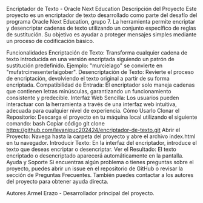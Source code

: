 Encriptador de Texto - Oracle Next Education
Descripción del Proyecto
Este proyecto es un encriptador de texto desarrollado como parte del desafío del programa Oracle Next Education, grupo 7. La herramienta permite encriptar y desencriptar cadenas de texto utilizando un conjunto específico de reglas de sustitución. Su objetivo es ayudar a proteger mensajes simples mediante un proceso de codificación básico.

Funcionalidades
Encriptación de Texto: Transforma cualquier cadena de texto introducida en una versión encriptada siguiendo un patrón de sustitución predefinido. Ejemplo: "murcielago" se convierte en "mufatrcimesenterlaigober".
Desencriptación de Texto: Revierte el proceso de encriptación, devolviendo el texto original a partir de su forma encriptada.
Compatibilidad de Entrada: El encriptador solo maneja cadenas que contienen letras minúsculas, garantizando un funcionamiento consistente y predecible.
Interfaz Web Sencilla: Los usuarios pueden interactuar con la herramienta a través de una interfaz web intuitiva, adecuada para cualquier nivel de experiencia.
Cómo Usarlo
Clonar el Repositorio: Descarga el proyecto en tu máquina local utilizando el siguiente comando:
bash
Copiar código
git clone https://github.com/levanipuc202424/encriptador-de-texto.git
Abrir el Proyecto: Navega hasta la carpeta del proyecto y abre el archivo index.html en tu navegador.
Introducir Texto: En la interfaz del encriptador, introduce el texto que deseas encriptar o desencriptar.
Ver el Resultado: El texto encriptado o desencriptado aparecerá automáticamente en la pantalla.
Ayuda y Soporte
Si encuentras algún problema o tienes preguntas sobre el proyecto, puedes abrir un issue en el repositorio de GitHub o revisar la sección de Preguntas Frecuentes. También puedes contactar a los autores del proyecto para obtener ayuda directa.

Autores
Armel Erazo - Desarrollador principal del proyecto.
